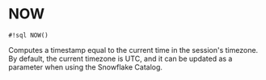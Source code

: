 # NOW


`#!sql NOW()`

Computes a timestamp equal to the current time in the session's timezone.
By default, the current timezone is UTC, and it can be updated as a parameter
when using the Snowflake Catalog.


